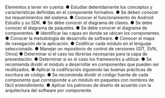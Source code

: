 Elementos a tener en cuenta:
● Estudiar detenidamente los conceptos y características definidas en el componente formativo.
● Se deben conocer los requerimientos del sistema.
● Conocer el funcionamiento de Android Estudio y su SDK.
● Se debe conocer el diagrama de clases.
● Se debe conocer el diagrama de paquetes.
● Se debe conocer el diagrama de componentes.
● Identificar las capas en donde se ubican los componentes.
● Conocer la metodología de desarrollo de software.
● Conocer el mapa de navegación de la aplicación.
● Codificar cada módulo en el lenguaje seleccionado.
● Manejar un repositorio de control de versiones (GIT, SVN, Otros)
● Determinar si el caso las librerías necesarias para la capa de presentación. 
● Determinar si es el caso los frameworks a utilizar.
● Se recomienda dividir el módulo a desarrollar en componentes que pueden ser reutilizados.
● Aplicar la codificación siguiendo las buenas prácticas de escritura de código.
● Se recomienda dividir el código fuente de cada componente que corresponde a un módulo en paquetes
con nombres de fácil entendimiento.
● Aplicar los patrones de diseño de acuerdo con la arquitectura del software por componente. 

